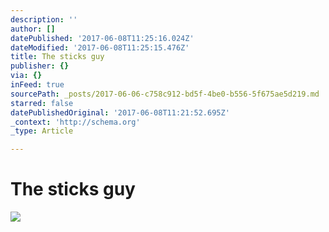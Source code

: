 ```yaml
---
description: ''
author: []
datePublished: '2017-06-08T11:25:16.024Z'
dateModified: '2017-06-08T11:25:15.476Z'
title: The sticks guy
publisher: {}
via: {}
inFeed: true
sourcePath: _posts/2017-06-06-c758c912-bd5f-4be0-b556-5f675ae5d219.md
starred: false
datePublishedOriginal: '2017-06-08T11:21:52.695Z'
_context: 'http://schema.org'
_type: Article

---
```

# The sticks guy
![](https://imgflo.herokuapp.com/graph/2b2431f8e7ba7b0/6bfffae0d72b680739f10084f0f81aa6/croprotate.jpg?cropheight=4989&cropwidth=7512&degrees=0&input=https%3A%2F%2Fthe-grid-user-content.s3-us-west-2.amazonaws.com%2F68e8740d-080d-4032-b332-da88a4c8c3df.jpg&x=0&y=0)